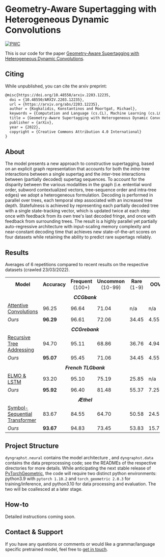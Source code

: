 # Geometry-Aware Supertagging with Heterogeneous Dynamic Convolutions

[![PWC](https://img.shields.io/endpoint.svg?url=https://paperswithcode.com/badge/geometry-aware-supertagging-with/ccg-supertagging-on-ccgbank)](https://paperswithcode.com/sota/ccg-supertagging-on-ccgbank?p=geometry-aware-supertagging-with)

This is our code for the paper [Geometry-Aware Supertagging with Heterogeneous Dynamic Convolutions](https://arxiv.org/abs/2203.12235).

## Citing
While unpublished, you can cite the arxiv preprint:
```latex
@misc{https://doi.org/10.48550/arxiv.2203.12235,
  doi = {10.48550/ARXIV.2203.12235},  
  url = {https://arxiv.org/abs/2203.12235},
  author = {Kogkalidis, Konstantinos and Moortgat, Michael},
  keywords = {Computation and Language (cs.CL), Machine Learning (cs.LG), FOS: Computer and information sciences, FOS: Computer and information sciences},
  title = {Geometry-Aware Supertagging with Heterogeneous Dynamic Convolutions},
  publisher = {arXiv},
  year = {2022},
  copyright = {Creative Commons Attribution 4.0 International}
}

```

## About
The model presents a new approach to constructive supertagging, based on an explicit graph representation that accounts
for both the _intra_-tree interactions between a single supertag and the _inter_-tree interactions between (partially decoded) supertag
sequences.
To account for the disparity between the various modalities in the graph 
(i.e. entential word order, subword contextualized vectors, tree-sequence order and intra-tree edges) we adopt a 
heterogeneous formulation.
Decoding is performed in parallel over trees, each temporal step associated with an increased tree depth.
Statefulness is achieved by representing each partially decoded tree with a single state-tracking vector, which is 
updated twice at each step: once with feedback from its own tree's last decoded fringe, and once with feedback
from surrounding trees.
The result is a highly parallel yet partially auto-regressive architecture with input-scaling memory complexity and 
near-constant decoding time that achieves new state-of-the-art scores on four datasets while retaining the ability to 
predict rare supertags reliably.

## Results
Averages of 6 repetitions compared to recent results on the respective datasets (crawled 23/03/2022).

<table>
    <tr>
        <td><center><b>Model</b></center></td>
        <td><center><b>Accuracy</b></center></td>
        <td><center><b>Frequent</b> (100+)</center></td>
        <td><center><b>Uncommon</b> (10-99)</center></td>
        <td><center><b>Rare</b> (1-9)</center></td>
        <td><center><b>OOV</b></center></td>
    </tr>
    <tr>
        <td colspan="6"></td>
    </tr>
    <tr>
        <td colspan="6"><center><b><i>CCGbank</i></b></center></td>
    </tr>
    <tr>
        <td><a href="https://github.com/cuhksz-nlp/NeST-CCG">Attentive Convolutions</a> </td>
        <td>96.25</td>
        <td>96.64</td>
        <td>71.04</td>
        <td>n/a</td>
        <td>n/a</td>
    </tr>
    <tr>
        <td><i>Ours</i></td>
        <td><b>96.29</b></td>
        <td>96.61</td>
        <td>72.06</td>
        <td>34.45</td>
        <td>4.55</td>
    </tr>
    <tr>
        <td colspan="6"></td>
    </tr>
    <tr>
        <td colspan="6"><center><b><i>CCGrebank</i></b></center></td>
    </tr>
    <tr>
        <td><a href="https://github.com/jakpra/treeconstructive-supertagging">Recursive Tree Addressing</a></td>
        <td>94.70</td>
        <td>95.11</td>
        <td>68.86</td>
        <td>36.76</td>
        <td>4.94</td>
    </tr>
    <tr>
        <td><i>Ours</i></td>
        <td><b>95.07</b></td>
        <td>95.45</td>
        <td>71.06</td>
        <td>34.45</td>
        <td>4.55</td>
    </tr>
    <tr>
        <td colspan="6"></td>
    </tr>
    <tr>
        <td colspan="6"><center><b><i>French TLGbank</i></b></center></td>
    </tr>
    <tr>
        <td><a href="https://richardmoot.github.io/Slides/WoLLIC2019.pdf">ELMO & LSTM</a></td>
        <td>93.20</td>
        <td>95.10</td>
        <td>75.19</td>
        <td>25.85</td>
        <td>n/a</td>
    </tr>
    <tr>
        <td><i>Ours</i></td>
        <td><b>95.92</b></td>
        <td>96.40</td>
        <td>81.48</td>
        <td>55.37</td>
        <td>7.25</td>
    </tr>
    <tr>
        <td colspan="6"></td>
    </tr>
    <tr>
        <td colspan="6"><center><b><i>Æthel</i></b></center></td>
    </tr>
    <tr>
        <td><a href="https://github.com/konstantinosKokos/neural-proof-nets">Symbol-Sequential Transformer</a></td>
        <td>83.67</td>
        <td>84.55</td>
        <td>64.70</td>
        <td>50.58</td>
        <td>24.55</td>
    </tr>
    <tr>
        <td><i>Ours</i></td>
        <td><b>93.67</b></td>
        <td>94.83</td>
        <td>73.45</td>
        <td>53.83</td>
        <td>15.79</td>
</table>

## Project Structure
`dyngraphst.neural` contains the model architecture , and `dyngraphst.data` contains the data preprocessing code; see 
the READMEs of the respective directories for more details.
While anticipating the next stable release of [PyTorchGeometric](https://pytorch-geometric.readthedocs.io/en/latest/),
the code will require two distinct python environments: python3.9 with `pytorch 1.10.2` and 
`torch_geometric 2.0.3` for training/inference, and python3.10 for data processing and evaluation.
The two will be coallesced at a later stage.

## How-to
Detailed instructions coming soon. 

## Contact & Support
If you have any questions or comments or would like a grammar/language specific pretrained model,
feel free to [get in touch](k.kogkalidis@uu.nl).
